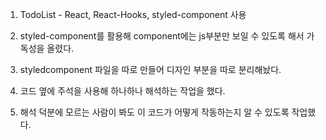 1. TodoList - React, React-Hooks, styled-component 사용

2. styled-component를 활용해 component에는 js부분만 보일 수 있도록 해서 가독성을 올렸다.

3. styledcomponent 파일을 따로 만들어 디자인 부분을 따로 분리해놨다.

4. 코드 옆에 주석을 사용해 하나하나 해석하는 작업을 했다.

5. 해석 덕분에 모르는 사람이 봐도 이 코드가 어떻게 작동하는지 알 수 있도록 작업했다.